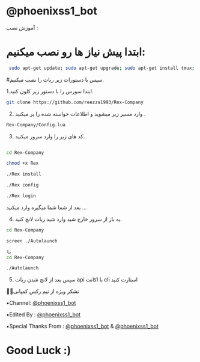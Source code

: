 # @phoenixss1_bot

 آموزش نصب :

# ابتدا پیش نیاز ها رو نصب میکنیم:
```sh
 sudo apt-get update; sudo apt-get upgrade; sudo apt-get install tmux; sudo apt-get install luarocks; sudo apt-get install screen; sudo apt-get install libreadline-dev libconfig-dev libssl-dev lua5.2 liblua5.2-dev lua-socket lua-sec lua-expat libevent-dev make unzip git redis-server autoconf g++ libjansson-dev libpython-dev expat libexpat1-dev; sudo apt-get update; sudo apt-get install; sudo apt-get install upstart-sysv
```
#سپس با دستورات زیر ربات را نصب میکنیم.

 1.ابتدا سورس را با دستور زیر کلون کنید.
 
 ```sh
git clone https://github.com/reezza1993/Rex-Company
 ```
 
 2. وارد مسیر‌ زیر میشوید و اطلاعات خواسته شده را پر میکنید .
 ```sh 
Rex-Company/Config.lua
```
 3. کد های زیر را وارد سرور میکنید.
 ```sh 
 
cd Rex-Company

chmod +x Rex

./Rex install

./Rex config

./Rex login
```
بعد از شما شما میگیره وارد میکنید ...

 4. یه بار از سرور خارج شید وارد شید ربات لانچ کنید. 
  ```sh 
cd Rex-Company 

screen ./Autolaunch

یا
cd Rex-Company 

./Autolaunch

```

 5. سپس بعد از لانچ شدن ربات api با اکانت cli استارت کنید
 
 
 💐🙏تشکر ویژه از تیم رکس کمپانی
 
▪️Channel: [@phoenixss1_bot](https://telegram.me/phoenixss1_bot)

▪️Edited By : [@phoenixss1_bot](https://telegram.me/phoenixss1_bot)

▪️Special Thanks From : [@phoenixss1_bot](https://telegram.me/phoenixss1_bot) & [@phoenixss1_bot](https://telegram.me/CernerCompany)

# Good Luck :)
